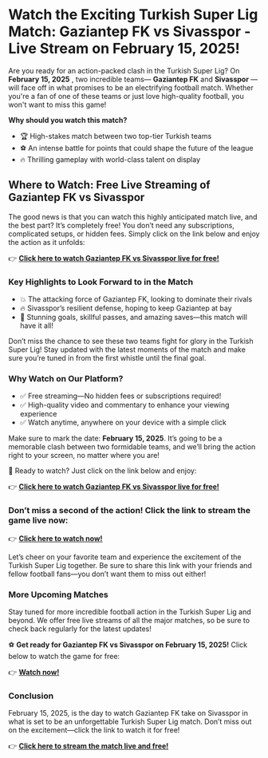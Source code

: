 # Watch the Exciting Turkish Super Lig Match: Gaziantep FK vs Sivasspor - Live Stream on February 15, 2025!

Are you ready for an action-packed clash in the Turkish Super Lig? On **February 15, 2025** , two incredible teams— **Gaziantep FK** and **Sivasspor** —will face off in what promises to be an electrifying football match. Whether you're a fan of one of these teams or just love high-quality football, you won't want to miss this game!

**Why should you watch this match?**

- 🏆 High-stakes match between two top-tier Turkish teams
- ⚽ An intense battle for points that could shape the future of the league
- 🔥 Thrilling gameplay with world-class talent on display

## Where to Watch: Free Live Streaming of Gaziantep FK vs Sivasspor

The good news is that you can watch this highly anticipated match live, and the best part? It’s completely free! You don’t need any subscriptions, complicated setups, or hidden fees. Simply click on the link below and enjoy the action as it unfolds:

👉 [**Click here to watch Gaziantep FK vs Sivasspor live for free!**](https://tinyurl.com/livestreamfreeo?st=Gaziantep+FK+vs+Sivasspor&si=ghc)

### Key Highlights to Look Forward to in the Match

- 💥 The attacking force of Gaziantep FK, looking to dominate their rivals
- 🔥 Sivasspor’s resilient defense, hoping to keep Gaziantep at bay
- 🎯 Stunning goals, skillful passes, and amazing saves—this match will have it all!

Don’t miss the chance to see these two teams fight for glory in the Turkish Super Lig! Stay updated with the latest moments of the match and make sure you’re tuned in from the first whistle until the final goal.

### Why Watch on Our Platform?

- ✅ Free streaming—No hidden fees or subscriptions required!
- ✅ High-quality video and commentary to enhance your viewing experience
- ✅ Watch anytime, anywhere on your device with a simple click

Make sure to mark the date: **February 15, 2025**. It’s going to be a memorable clash between two formidable teams, and we’ll bring the action right to your screen, no matter where you are!

🎉 Ready to watch? Just click on the link below and enjoy:

👉 [**Click here to watch Gaziantep FK vs Sivasspor live for free!**](https://tinyurl.com/livestreamfreeo?st=Gaziantep+FK+vs+Sivasspor&si=ghc)

### Don’t miss a second of the action! Click the link to stream the game live now:

👉 [**Click here to watch now!**](https://tinyurl.com/livestreamfreeo?st=Gaziantep+FK+vs+Sivasspor&si=ghc)

Let’s cheer on your favorite team and experience the excitement of the Turkish Super Lig together. Be sure to share this link with your friends and fellow football fans—you don’t want them to miss out either!

### More Upcoming Matches

Stay tuned for more incredible football action in the Turkish Super Lig and beyond. We offer free live streams of all the major matches, so be sure to check back regularly for the latest updates!

⚽ **Get ready for Gaziantep FK vs Sivasspor on February 15, 2025!** Click below to watch the game for free:

👉 [**Watch now!**](https://tinyurl.com/livestreamfreeo?st=Gaziantep+FK+vs+Sivasspor&si=ghc)

### Conclusion

February 15, 2025, is the day to watch Gaziantep FK take on Sivasspor in what is set to be an unforgettable Turkish Super Lig match. Don’t miss out on the excitement—click the link to watch it for free!

👉 [**Click here to stream the match live and free!**](https://tinyurl.com/livestreamfreeo?st=Gaziantep+FK+vs+Sivasspor&si=ghc)
